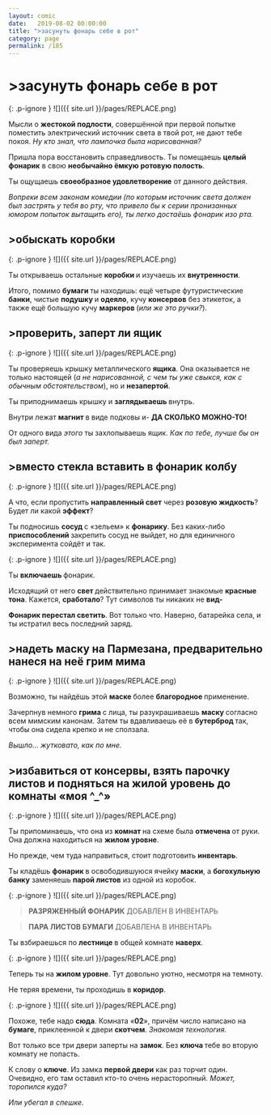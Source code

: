 ```yaml
---
layout: comic
date:   2019-08-02 00:00:00 
title: ">засунуть фонарь себе в рот"
category: page
permalink: /185
---
```

# >засунуть фонарь себе в рот

{: .p-ignore }
![]({{ site.url }}/pages/REPLACE.png)

Мысли о <strong>жестокой подлости</strong>, совершённой при первой попытке поместить электрический источник света в твой рот, не дают тебе покоя. <em>Ну кто знал, что лампочка была нарисованная?</em>

Пришла пора восстановить справедливость. Ты помещаешь <strong>целый фонарик</strong> в свою <strong>необычайно ёмкую ротовую полость</strong>.

Ты ощущаешь <strong>своеобразное удовлетворение</strong> от данного действия.

<em>Вопреки всем законам комедии (по которым источник света должен был застрять у тебя во рту, что привело бы к серии пронизанных юмором попыток вытащить его), ты легко достаёшь фонарик изо рта.</em>

## >обыскать коробки

{: .p-ignore }
![]({{ site.url }}/pages/REPLACE.png)

Ты открываешь остальные <strong>коробки </strong>и изучаешь их <strong>внутренности</strong>.

Итого, помимо <strong>бумаги </strong>ты находишь: ещё четыре футуристические <strong>банки</strong>, чистые <strong>подушку </strong>и <strong>одеяло</strong>, кучу <strong>консервов</strong> без этикеток, а также ещё большую кучу <strong>маркеров </strong>(<em>или же это ручки?</em>).

## >проверить, заперт ли ящик

{: .p-ignore }
![]({{ site.url }}/pages/REPLACE.png)

Ты проверяешь крышку металлического <strong>ящика</strong>. Она оказывается не только настоящей (<em>а не нарисованной, с чем ты уже свыкся, как с обычным обстоятельством</em>), но и <strong>незапертой</strong>.

Ты приподнимаешь крышку и <strong>заглядываешь </strong>внутрь.

Внутри лежат <strong>магнит </strong>в виде подковы и- <strong>ДА СКОЛЬКО МОЖНО-ТО!</strong>

От одного вида <em>этого </em>ты захлопываешь ящик. <em>Как по тебе, лучше бы он был заперт.</em>

## >вместо стекла вставить в фонарик колбу

{: .p-ignore }
![]({{ site.url }}/pages/REPLACE.png)

А что, если пропустить <strong>направленный свет</strong> через <strong>розовую жидкость</strong>? Будет ли какой <strong>эффект</strong>?

Ты подносишь <strong>сосуд </strong>с «зельем» к <strong>фонарику</strong>. Без каких-либо <strong>приспособлений </strong>закрепить сосуд не выйдет, но для единичного эксперимента сойдёт и так.

{: .p-ignore }
![]({{ site.url }}/pages/REPLACE.png)

Ты <strong>включаешь </strong>фонарик.

Исходящий от него <strong>свет </strong>действительно принимает знакомые <strong>красные тона</strong>. Кажется, <strong>сработало</strong>? Тут символов ты никаких не <strong>вид-</strong>

<strong>Фонарик перестал светить</strong>. Вот только что. Наверно, батарейка села, и ты истратил весь последний заряд.

## >надеть маску на Пармезана, предварительно нанеся на неё грим мима

{: .p-ignore }
![]({{ site.url }}/pages/REPLACE.png)

Возможно, ты найдёшь этой <strong>маске </strong>более <strong>благородное </strong>применение.

Зачерпнув немного <strong>грима </strong>с лица, ты разукрашиваешь <strong>маску </strong>согласно всем мимским канонам. Затем ты вдавливаешь её в <strong>бутерброд </strong>так, чтобы она сидела крепко и не сползала.

<em>Вышло… жутковато, как по мне.</em>

## >избавиться от консервы, взять парочку листов и подняться на жилой уровень до комнаты «моя ^_^»

{: .p-ignore }
![]({{ site.url }}/pages/REPLACE.png)

Ты припоминаешь, что она из <strong>комнат </strong>на схеме была <strong>отмечена </strong>от руки. Она должна находиться на <strong>жилом уровне</strong>.

Но прежде, чем туда направиться, стоит подготовить <strong>инвентарь</strong>.

Ты кладёшь <strong>фонарик </strong>в освободившуюся ячейку <strong>маски</strong>, а <strong>богохульную банку</strong> заменяешь <strong>парой листов</strong> из одной из коробок.

{: .p-ignore }
![]({{ site.url }}/pages/REPLACE.png)

<blockquote><strong>РАЗРЯЖЕННЫЙ ФОНАРИК</strong> ДОБАВЛЕН В ИНВЕНТАРЬ</blockquote>

<blockquote><strong>ПАРА ЛИСТОВ БУМАГИ</strong> ДОБАВЛЕНА В ИНВЕНТАРЬ</blockquote>

Ты взбираешься по <strong>лестнице </strong>в общей комнате <strong>наверх</strong>.

{: .p-ignore }
![]({{ site.url }}/pages/REPLACE.png)

Теперь ты на <strong>жилом уровне</strong>. Тут довольно уютно, несмотря на темноту.

Не теряя времени, ты проходишь в <strong>коридор</strong>.

{: .p-ignore }
![]({{ site.url }}/pages/REPLACE.png)

Похоже, тебе надо <strong>сюда</strong>. Комната «<strong>02</strong>», причём число написано на <strong>бумаге</strong>, приклеенной к двери <strong>скотчем</strong>. <em>Знакомая технология.</em>

Вот только все три двери заперты на <strong>замок</strong>. Без <strong>ключа </strong>тебе во вторую комнату не попасть.

К слову о <strong>ключе</strong>. Из замка <strong>первой двери</strong> как раз торчит один. Очевидно, его там оставил кто-то очень нерасторопный. <em>Может, торопился куда?</em>

<em>Или убегал в спешке.</em>
